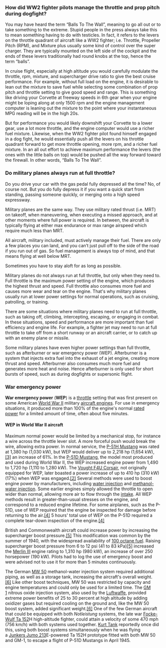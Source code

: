 ### How did WW2 fighter pilots manage the throttle and prop pitch during dogfight?
You may have heard the term “Balls To The Wall”, meaning to go all out or to take something to the extreme. Stupid people in the press always take this to mean something having to do with testicles. In fact, it refers to the levers on the throttle quadrant of aircraft like a WW2 fighter; i.e. Throttle, Propeller Pitch (RPM), and Mixture plus usually some kind of control over the super charger. They are typically mounted on the left side of the cockpit and the ends of these levers traditionally had round knobs at the top, hence the term “balls”.

In cruise flight, especially at high altitude you would carefully modulate the throttle, rpm, mixture, and supercharger drive ratio to give the best cruise performance. For example, without full load on the engine, it is desirable to lean out the mixture to save fuel while selecting some combination of prop pitch and throttle setting to give good speed and range. This is something like driving your Corvette at freeway speeds in 6th gear when your engine might be loping along at only 1500 rpm and the engine management computer is leaning out the mixture to the point where your instantaneous MPG reading will be in the high 20s.

But for performance you would likely downshift your Corvette to a lower gear, use a lot more throttle, and the engine computer would use a richer fuel mixture. Likewise, when the WW2 fighter pilot found himself engaged in a dog fight, he would essentially push all the levers on his throttle quadrant forward to get more throttle opening, more rpm, and a richer fuel mixture. In an all out effort to achieve maximum performance the levers (the ones with the little balls on top) would be pushed all the way forward toward the firewall. In other words, “Balls To The Wall”.

### Do military planes always run at full throttle?
Do you drive your car with the gas pedal fully depressed all the time? No, of course not. But you do fully depress it if you want a quick start from standing, passing someone quickly, or merging onto a high speed expressway.

Military planes are the same way. They use military rated thrust (i.e. MRT) on takeoff, when maneuvering, when executing a missed approach, and at other moments where full power is required. In between, the aircraft is typically flying at either max endurance or max range airspeed which require much less than MRT.

All aircraft, military included, must actively manage their fuel. There are only a few places you can land, and you can’t just pull off to the side of the road if you run out of gas. So fuel management is always top of mind, and that means flying at well below MRT.

Sometimes you have to stay aloft for as long as possible.

Military planes do not always run at full throttle, but only when they need to. Full throttle is the maximum power setting of the engine, which produces the highest thrust and speed. Full throttle also consumes more fuel and causes more wear and tear on the engine. That's why military planes usually run at lower power settings for normal operations, such as cruising, patrolling, or training.

There are some situations where military planes need to run at full throttle, such as taking off, climbing, intercepting, escaping, or engaging in combat. In these situations, speed and performance are more important than fuel efficiency and engine life. For example, a fighter jet may need to run at full throttle to take off from a short runway or an aircraft carrier, or to catch up with an enemy plane or missile.

Some military planes have even higher power settings than full throttle, such as afterburner or war emergency power (WEP). Afterburner is a system that injects extra fuel into the exhaust of a jet engine, creating more thrust and speed. Afterburner also consumes much more fuel and generates more heat and noise. Hence afterburner is only used for short bursts of speed, such as during dogfights or supersonic flight.
### War emergency power
**War emergency power** (**WEP**) is a [throttle](https://en.wikipedia.org/wiki/Throttle "Throttle") setting that was first present on some American [World War II](https://en.wikipedia.org/wiki/World_War_II "World War II") military [aircraft engines](https://en.wikipedia.org/wiki/Aircraft_engine "Aircraft engine"). For use in emergency situations, it produced more than 100% of the engine's normal [rated power](https://en.wikipedia.org/wiki/Rated_power "Rated power") for a limited amount of time, often about five minutes.
#### WEP in World War II aircraft
Maximum normal power would be limited by a mechanical stop, for instance a wire across the throttle lever slot. A more forceful push would break the wire, allowing extra power. In normal service, the [P-51H Mustang](https://en.wikipedia.org/wiki/P-51_Mustang "P-51 Mustang") was rated at 1,380 hp (1,030 kW), but WEP would deliver up to 2,218 hp (1,654 kW),[[3]](https://en.wikipedia.org/wiki/War_emergency_power#cite_note-p51wep-3) an increase of 61%. In the [P-51D Mustang](https://en.wikipedia.org/wiki/P-51_Mustang "P-51 Mustang"), the model most produced and used during World War II, the WEP increased engine power from 1,490 to 1,720 hp (1,110 to 1,280 kW). The [Vought F4U Corsair](https://en.wikipedia.org/wiki/Vought_F4U_Corsair "Vought F4U Corsair"), not originally equipped for WEP, later boasted a power increase of up to 410 hp (310 kW) (17%) when WEP was engaged.[[2]](https://en.wikipedia.org/wiki/War_emergency_power#cite_note-corsair-2) Several methods were used to boost engine power by manufacturers, including [water injection](https://en.wikipedia.org/wiki/Water_injection_(engines) "Water injection (engines)") and [methanol-water injection](https://en.wikipedia.org/wiki/MW50 "MW50"). Some earlier engines simply allowed the throttle to open wider than normal, allowing more air to flow through the [intake](https://en.wikipedia.org/wiki/Intake "Intake"). All WEP methods result in greater-than-usual stresses on the engine, and correspond to a reduced engine lifetime. For some airplanes, such as the P-51D, use of WEP required that the engine be inspected for damage before returning to the air.[[4]](https://en.wikipedia.org/wiki/War_emergency_power#cite_note-P-51_Mustang_1945,_p.14-4) 5 hours' total use of WEP on the P-51D required a complete tear-down inspection of the engine.[[4]](https://en.wikipedia.org/wiki/War_emergency_power#cite_note-P-51_Mustang_1945,_p.14-4)

British and Commonwealth aircraft could increase power by increasing the supercharger boost pressure.[[5]](https://en.wikipedia.org/wiki/War_emergency_power#cite_note-AirPerformance-5) This modification was common by the summer of 1940, with the widespread availability of [100 octane fuel](https://en.wikipedia.org/wiki/Aircraft_of_the_Battle_of_Britain#100_octane_aviation_fuel "Aircraft of the Battle of Britain"). Raising supercharger boost pressure from 6 to 12 psi (41 to 83 kPa)[[5]](https://en.wikipedia.org/wiki/War_emergency_power#cite_note-AirPerformance-5) increased the [Merlin III](https://en.wikipedia.org/wiki/List_of_Rolls-Royce_Merlin_variants "List of Rolls-Royce Merlin variants") engine rating to 1,310 hp (980 kW), an increase of over 250 horsepower (190 kW). Pilots had to log the use of emergency boost and were advised not to use it for more than 5 minutes continuously.

The German [MW 50](https://en.wikipedia.org/wiki/MW_50 "MW 50") methanol-water injection system required additional piping, as well as a storage tank, increasing the aircraft's overall weight.[[6]](https://en.wikipedia.org/wiki/War_emergency_power#cite_note-db605-6) Like other boost techniques, MW 50 was restricted by capacity and engine temperatures and could only be used for a limited time. The [GM 1](https://en.wikipedia.org/wiki/GM_1 "GM 1") nitrous oxide injection system, also used by the [Luftwaffe](https://en.wikipedia.org/wiki/Luftwaffe "Luftwaffe"), provided extreme power benefits of 25 to 30 percent at high altitude by adding oxidizer gases but required cooling on the ground and, like the MW 50 boost system, added significant weight.[[6]](https://en.wikipedia.org/wiki/War_emergency_power#cite_note-db605-6) One of the few German aircraft that could be equipped with both _Notleistung_ systems, the late war [Focke-Wulf Ta 152](https://en.wikipedia.org/wiki/Focke-Wulf_Ta_152 "Focke-Wulf Ta 152")H high-altitude fighter, could attain a velocity of some 470 mph (756 km/h) with both systems used together. [Kurt Tank](https://en.wikipedia.org/wiki/Kurt_Tank "Kurt Tank") reportedly once did this, using both boost systems simultaneously when he was flying a [Junkers Jumo 213](https://en.wikipedia.org/wiki/Junkers_Jumo_213 "Junkers Jumo 213")E-powered Ta 152H prototype fitted with both MW 50 and GM-1, to escape a flight of P-51D Mustangs in April 1945.